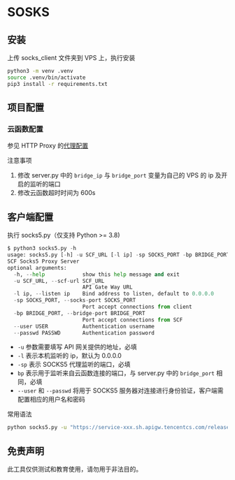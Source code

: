 # SOSKS

## 安装
上传 socks_client 文件夹到 VPS 上，执行安装
```bash
python3 -m venv .venv
source .venv/bin/activate
pip3 install -r requirements.txt
```

## 项目配置
### 云函数配置
参见 HTTP Proxy 的[代理配置](https://github.com/shimmeris/SCFProxy/tree/main/HTTP)

注意事项
1. 修改 server.py 中的 `bridge_ip` 与 `bridge_port` 变量为自己的 VPS 的 ip 及开启的监听的端口
2. 修改云函数超时时间为 600s

## 客户端配置
执行 socks5.py（仅支持 Python >= 3.8)
```python
$ python3 socks5.py -h
usage: socks5.py [-h] -u SCF_URL [-l ip] -sp SOCKS_PORT -bp BRIDGE_PORT [--user USER] [--passwd PASSWD]
SCF Socks5 Proxy Server
optional arguments:
  -h, --help            show this help message and exit
  -u SCF_URL, --scf-url SCF_URL
                        API Gate Way URL
  -l ip, --listen ip    Bind address to listen, default to 0.0.0.0
  -sp SOCKS_PORT, --socks-port SOCKS_PORT
                        Port accept connections from client
  -bp BRIDGE_PORT, --bridge-port BRIDGE_PORT
                        Port accept connections from SCF
  --user USER           Authentication username
  --passwd PASSWD       Authentication password
```

* `-u` 参数需要填写 API 网关提供的地址，必填
* `-l` 表示本机监听的 ip，默认为 0.0.0.0
* `-sp` 表示 SOCKS5 代理监听的端口，必填
* `bp` 表示用于监听来自云函数连接的端口，与 server.py 中的 `bridge_port` 相同，必填
* `--user` 和 `--passwd` 将用于 SOCKS5 服务器对连接进行身份验证，客户端需配置相应的用户名和密码

常用语法
```bash
python socks5.py -u "https://service-xxx.sh.apigw.tencentcs.com/release/xxx" -bp 53203 -sp 53201 --user test --passwd test
```

## 免责声明
此工具仅供测试和教育使用，请勿用于非法目的。
